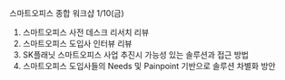 스마트오피스 종합 워크샵 1/10(금)

1. 스마트오피스 사전 데스크 리서치 리뷰
2. 스마트오피스 도입사 인터뷰 리뷰
3. SK플래닛 스마트오피스 사업 추진시 가능성 있는 솔루션과 접근 방법
4. 스마트오피스 도입사들의 Needs 및 Painpoint 기반으로 솔루션 차별화 방안
